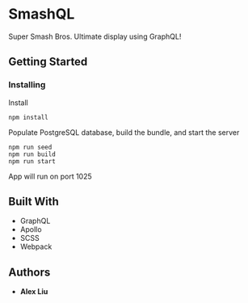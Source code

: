 # SmashQL
Super Smash Bros. Ultimate display using GraphQL!

## Getting Started

### Installing

Install 

```
npm install
```

Populate PostgreSQL database, build the bundle, and start the server

```
npm run seed
npm run build
npm run start
```

App will run on port 1025


## Built With

* GraphQL
* Apollo
* SCSS
* Webpack

## Authors

* **Alex Liu** 



